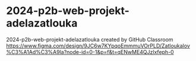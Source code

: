 # 2024-p2b-web-projekt-adelazatlouka
2024-p2b-web-projekt-adelazatlouka created by GitHub Classroom
https://www.figma.com/design/9JC6w7KYpqoEmmmuVOrPLD/Zatloukalov%C3%A1Ad%C3%A9la?node-id=0-1&p=f&t=qENwME4QJzlxfeph-0
